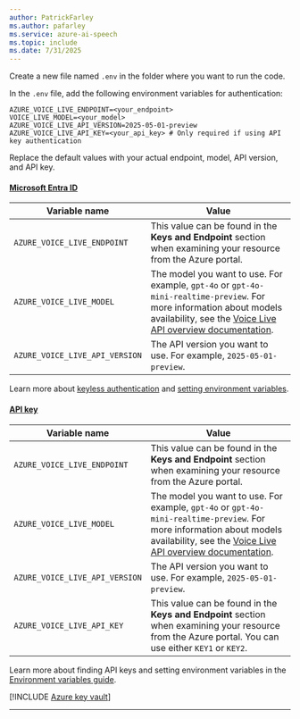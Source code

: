 ```yaml
---
author: PatrickFarley 
ms.author: pafarley 
ms.service: azure-ai-speech
ms.topic: include
ms.date: 7/31/2025
---
```


Create a new file named `.env` in the folder where you want to run the code. 

In the `.env` file, add the following environment variables for authentication:

```plaintext
AZURE_VOICE_LIVE_ENDPOINT=<your_endpoint>
VOICE_LIVE_MODEL=<your_model>
AZURE_VOICE_LIVE_API_VERSION=2025-05-01-preview
AZURE_VOICE_LIVE_API_KEY=<your_api_key> # Only required if using API key authentication
```

Replace the default values with your actual endpoint, model, API version, and API key.

#### [Microsoft Entra ID](#tab/keyless)

|Variable name | Value |
|--------------------------|-------------|
| `AZURE_VOICE_LIVE_ENDPOINT` | This value can be found in the **Keys and Endpoint** section when examining your resource from the Azure portal. |
| `AZURE_VOICE_LIVE_MODEL` | The model you want to use. For example, `gpt-4o` or `gpt-4o-mini-realtime-preview`. For more information about models availability, see the [Voice Live API overview documentation](../../../voice-live.md). |
| `AZURE_VOICE_LIVE_API_VERSION`| The API version you want to use. For example, `2025-05-01-preview`. |

Learn more about [keyless authentication](/azure/ai-services/authentication) and [setting environment variables](/azure/ai-services/cognitive-services-environment-variables).

#### [API key](#tab/api-key)

|Variable name | Value |
|--------------------------|-------------|
| `AZURE_VOICE_LIVE_ENDPOINT` | This value can be found in the **Keys and Endpoint** section when examining your resource from the Azure portal. |
| `AZURE_VOICE_LIVE_MODEL` | The model you want to use. For example, `gpt-4o` or `gpt-4o-mini-realtime-preview`. For more information about models availability, see the [Voice Live API overview documentation](../../../voice-live.md). |
| `AZURE_VOICE_LIVE_API_VERSION`| The API version you want to use. For example, `2025-05-01-preview`. |
| `AZURE_VOICE_LIVE_API_KEY` | This value can be found in the **Keys and Endpoint** section when examining your resource from the Azure portal. You can use either `KEY1` or `KEY2`.|

Learn more about finding API keys and setting environment variables in the [Environment variables guide](/azure/ai-services/cognitive-services-environment-variables).

[!INCLUDE [Azure key vault](~/reusable-content/ce-skilling/azure/includes/ai-services/security/azure-key-vault.md)]

---

